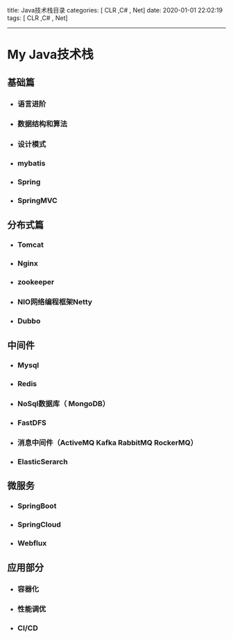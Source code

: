 title: Java技术栈目录
categories: [ CLR ,C# , Net]
date: 2020-01-01 22:02:19
tags:  [ CLR ,C# , Net]

---



# My Java技术栈

## 基础篇

- ### 语言进阶

- ### 数据结构和算法

- ### 设计模式

- ### mybatis

- ### Spring

- ### SpringMVC

## 分布式篇

- ### Tomcat

- ### Nginx

- ### zookeeper

- ### NIO网络编程框架Netty

- ### Dubbo

## 中间件

- ### Mysql

- ### Redis

- ### NoSql数据库（ MongoDB）

- ### FastDFS

- ### 消息中间件（ActiveMQ Kafka RabbitMQ RockerMQ）

- ### ElasticSerarch

## 微服务

- ### SpringBoot

- ### SpringCloud

- ### Webflux

## 应用部分

- ### 容器化

- ### 性能调优

- ### CI/CD

  